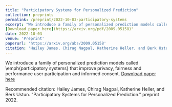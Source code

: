```yaml
---
title: "Participatory Systems for Personalized Prediction"
collection: preprints
permalink: /preprint/2022-10-03-participatory-systems
excerpt: "We introduce a family of personalized prediction models called \emph{participatory systems} that improve privacy, fairness and performance user participation and informed consent."
[Download paper here](https://arxiv.org/pdf/2009.05158)"
date: 2022-10-03
venue: 'Preprint'
paperurl: 'https://arxiv.org/abs/2009.05158'
citation: 'Hailey James, Chirag Nagpal, Katherine Heller, and Berk Ustun. "Participatory Systems for Personalized Prediction." preprint 2022'
---
```

We introduce a family of personalized prediction models called \emph{participatory systems} that improve privacy, fairness and performance user participation and informed consent.
[Download paper here](https://haileyjames.github.io/files/2022-10-03-participatory-systems.pdf)

Recommended citation: Hailey James, Chirag Nagpal, Katherine Heller, and Berk Ustun. "Participatory Systems for Personalized Prediction." preprint 2022.
